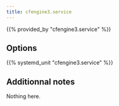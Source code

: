 ```yaml
---
title: cfengine3.service
---
```


{{% provided_by "cfengine3.service" %}}

## Options

{{% systemd_unit "cfengine3.service" %}}

## Additionnal notes

Nothing here.